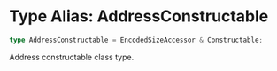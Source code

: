 # Type Alias: AddressConstructable

```ts
type AddressConstructable = EncodedSizeAccessor & Constructable;
```

Address constructable class type.
